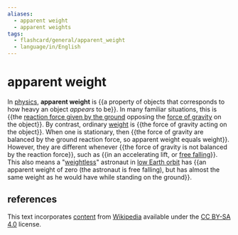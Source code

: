 ```yaml
---
aliases:
  - apparent weight
  - apparent weights
tags:
  - flashcard/general/apparent_weight
  - language/in/English
---
```


# apparent weight

In [physics](physics.md), __apparent weight__ is {{a property of objects that corresponds to how heavy an object _appears_ to be}}. In many familiar situations, this is {{the [reaction force given by the ground](ground%20reaction%20force.md) opposing the [force of gravity](gravity.md) on the object}}. By contrast, ordinary [weight](weight.md) is {{the force of gravity acting on the object}}. When one is stationary, then {{the force of gravity are balanced by the ground reaction force, so apparent weight equals weight}}. However, they are different whenever {{the force of gravity is not balanced by the reaction force}}, such as {{in an accelerating lift, or [free falling](free%20fall.md)}}. This also means a "[weightless](weightlessness.md)" astronaut in [low Earth orbit](low%20Earth%20orbit.md) has {{an apparent weight of zero (the astronaut is free falling), but has almost the same weight as he would have while standing on the ground}}. <!--SR:!2024-07-29,11,270!2024-07-30,12,270!2024-08-02,14,290!2024-08-03,15,290!2024-08-01,13,290!2024-08-05,17,290!2024-08-04,16,290-->

## references

This text incorporates [content](https://en.wikipedia.org/wiki/apparent_weight) from [Wikipedia](Wikipedia.md) available under the [CC BY-SA 4.0](https://creativecommons.org/licenses/by-sa/4.0/) license.
